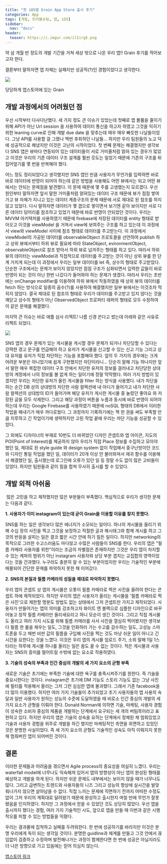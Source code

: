 ```yaml
---
title: "첫 iOS앱 Grain App Store 출시 후기"
categories: App
tags: [개발, 트러블슈팅, 앱, iOS]
sidebar: 
  nav: "docs"
header:
  teaser: https://i.imgur.com/ilIirgE.png
---
```

약 삼 개월 반 정도의 개발 기간을 거쳐 세상 밖으로 나온 우리 앱!! Grain 후기를 적어보고자 한다.

결론부터 말하자면 앱 자체는 실패지만 성공적(?)인 경험이었다고 생각한다.

![](https://i.imgur.com/ilIirgE.png)

당당하게 앱스토어에 있는 Grain

## 개발 과정에서의 어려웠던 점

우선 시작부터 다사다난했다. 세 가지 정도 큰 이슈가 있었는데 첫째로 앱 볼륨을 줄이기 위해 API가 아닌 Url session 을 사용하여 데이터 통신을 하고자 하였고 그것을 익히기 위한 leaning curve로 인해 개발 due date 을 맞추는데 매우 매우 빠듯한 나날들이었다. 그냥 API를 사용할 걸 그랬나 백번 후회하던 나날들... 하지만 우리 팀원들의 노고 덕에 성공적으로 해냈지만 이것은 고난의 시작이었다. 첫 번째 문제는 해결했지만 생각보다 SNS 앱은 뷰마다 연동되어 있는 데이터들이 서로 거미줄처럼 얽혀 있는 경우가 많았고 이것은 우리의 기존 데이터 구조 설계를 훨씬 웃도는 일었기 때문에 기존의 구조를 뒤집어엎기를 몇 번을 반복해야 했다.

어느 정도 정리되었다고 생각했지만 SNS 앱인 만큼 사용자가 무언가를 입력하면 바로바로 데이터에 반영이 되어야 하는데 같은 방법을 사용해도 어떤 뷰에서는 되고 어떤 뷰에서는 안되는 문제점을 발견했다. 이 문제 때문에 몇 주를 고생했는지 모르겠다. 우선 원인부터 말하자면 앞서 말한 거미줄처럼 얽혀있는 데이터 구조 때문에 뷰가 점점 쌓여가고 뷰 자체가 지니고 있는 데이터 계층구조의 문제 때문에 서로 제대로 된 참조를 하지 않고 있었다. 다시 말하자면 데이터가 몇 겹으로 쌓이면서 보기엔 같아 보이지만 서로 다른 데이터 덩어리를 참조하고 있었기 때문에 바로 반영이 안되었던 것이다. 우리는 MVVM 아키텍처를 사용하였기 때문에 firebase에 저장된 데이터를 entity 형태로 받아오고 이것을 viewModel 을 거쳐서 view에 보여주는 구조를 하고 있는데 이 과정에서 view와 viewModel 사이에 참조 형태로 데이터를 주고받는다. 이 과정에서 viewModel의 가공된 데이터를 observableObject 프로토콜을 선언하여 publish 하고 상위 뷰에서부터 하위 뷰로 필요에 따라 StateObject, evironmentObject, observableObject로 참조 받아서 하위 뷰로 넘겨주는 형태를 하고 있다. 따라서 하위 뷰의 데이터는 viewModel과 직접적으로 데이터를 주고받는 것이 아닌 상위 뷰를 한 단계 거치게 되는데 이 과정에서 우리는 일부 데이터를 let 즉, 상수의 형태로 주고받았다. 단순한 구조에서는 문제가 보이지 않았지만 점점 구조가 심화되면서 입력한 값들이 바로 반영이 되는 것이 아닌 한번 나갔다가 들어와야 하는 문제가 생겼다. 따라서 우리는 초반에는 onChange modifier를 이용하여 하위 뷰에서 작동하였을 때 상위 뷰의 데이터를 fetch 하는 방식으로 일종의 꼼수(?)를 사용하여 해결했지만 일부 뷰에서는 이것조차 먹히지 않았다. 결국 제대로 된 참조의 형태로 우리가 데이터를 주고받고 있지 않다는 것을 깨닫고 상수의 형태가 아닌 ObservedObject 프로퍼티 래퍼의 형태로 모두 수정하여 이 같은 문제를 해결했다.

마지막 큰 이슈는 바로 애플 심사 리젝트! 나름 신경 쓴다고 썼는데 아래와 같은 사유로 리젝트 되었다.

![](https://i.imgur.com/sgngjvz.png)

SNS 앱의 경우 문제가 있는 게시물을 게시할 경우 문제가 되거나 차단당할 수 있다는 강력한 경고 문구를 언급해야 하고 유저가 게시물을 신고할 수 있는 신고 기능 그리고 상대 유저를 유저가 직접 차단하는 기능을 포함해야 했다. 앞의 두 가지의 경우에는 크게 어려운 부분은 아니었기에 쉽게 구현했지만 차단이라니... 단순히 말해 기능 하나지만 앞서 말한 매우 복잡한 데이터 구조 안에서 차단한 유저의 정보를 걸러내고 차단당한 상대방의 계정에서 나의 정보를 볼 없게 하는 일이기에 정말 막막했다. 여러 가지 방법이 있겠지만 우리는 차단한 유저가 올린 게시물을 filter 하는 방식을 사용했다. 내가 차단을 하는 순간 DB 상의 상대방의 차단한 사람 컬렉션에 내 아디가 들어가고 내가 차단한 사람 컬렉션의 상대방의 ID가 들어가며 해당 유저가 게시한 게시물 중 눌렀던 좋아요 와 저장된 글을 모두 삭제한다. 그리고 해당 과정이 버튼을 누름과 동시에 바로 반영이 되어야 하는데 우리는 Google Firebase를 사용하였기 때문에 noSQL 형태의 DB에서 이러한 작업을 해내기가 매우 까다로웠다. 그 과정까지 기록하기에는 책 한 권을 써도 부족할 만큼 지루하고 긴 작업이기에 생략하지만 고된 작업 끝에 우리는 차단 기능을 성공할 수 있었다.

그 외에도 디자이너의 부재로 10번도 더 바뀌었던 디자인 콘셉트와 앱 아이콘, 지도의 POI(Point of Interest)를 제공하지 않아 우리가 직접 Place 정보를 수집하고 모아야 했던 일, 제대로 된 style guide 와 design system 없이 작업해서 중구난방이던 코드와 디자인 통일 작업을 했던 일, 데이터가 20개 이상 안 불러와져서 재귀 함수를 이용해서 해결했던 일, 출시했는데 로그인에 오류가 있던 일 등 정말 수도 없이 많은 고비들이 있었다. 하지만 팀원들과 같이 힘을 합쳐 무사히 출시를 할 수 있었다.

## 개발 외적 아쉬움
​
많은 고민을 하고 제작했지만 많은 부분들이 부족했다. 핵심적으로 우리가 생각한 문제는 다음과 같다.

**1. 사용자가 이미 instagram이 있는데 굳이 Grain을 이용할 이유를 찾지 못했다.**

SNS를 하는 일은 생각보다 많은 에너지가 소모되는 일이다. 하나의 게시물을 올리기 위해 수십 장의 사진을 찍고 그것을 보정하고 적절한 글과 해시태그와 함께 게시를 하고 그것의 반응을 살피는 일은 결코 짧은 시간 안에 하기 힘든 일이다. 하지만 networking의 목적으로 그러한 수고스러움도 마다않고 수많은 사람들이 SNS를 한다. 우리의 앱은 "필름 카메라 사용자를 위한"이라는 조금의 차별점은 존재하지만 그것은 우리 앱이 차지할 수 있는 케파의 범위가 아닌 instagram 사용자와 상당 부분 겹치는 교집합의 영역이었다는 것을 간과했다. 누구라도 충분히 알 수 있는 부분이었지만 우리는 기술적인 부분에 매몰되어 간단한 문제를 파악하지 못한 채 이어갔다.

**2. SNS의 본질과 필름 카메라의 성질을 제대로 파악하지 못했다.**

우리 앱의 콘셉트 상 앱의 게시물은 오롯이 필름 카메라로 찍은 사진을 올려야 한다는 콘셉트 하에 제작되었다. 하지만 우리의 앱은 사용자가 올리는 게시물을 '필름 카메라로 찍은 사진'으로 제한할 명분도 방법도 없는 상태에서 그저 콘셉트만 가지고 제작되었다. 사용자가 만들어가는 앱의 의미를 강조하고자 화이트 앤 블랙으로 심플한 디자인으로 바꾸어놓고 정작 필름 카메라만 올리세요라고 하니 모순이 생긴 것이다. 그리고 직접 게시물도 올리고 여러 가지 시도를 위해 필름 카메라를 사서 사진을 열심히 찍어봤지만 생각보다 필름 한 롤을 채우는 일도, 그것을 인화하러 가는 수고를 감수하는 일도, 고성능 스마트폰을 두고 매번 비싼 값의 필름을 구입해 사진을 찍는 것도 마냥 쉬운 일이 아니고 긴 시간을 요한다는 것을 느꼈다. 이것은 우리 앱의 게시물 업로드 주기, 소위 말해 1일 1스타라는 하루에 게시물 하나를 올리는 일은 꿈도 꿀 수 없는 것이다. 적은 게시물과 사용자는 SNS의 흥미를 떨어트릴 수밖에 없는 요소로 작용하였다.

**3. 기술의 성숙의 부족과 인간 중심의 개발의 세 가지 요소의 균형 부족**

새로운 기술은 초기에는 부족한 기술에 대한 욕구를 충족시켜주기를 원한다. 즉 기술을 중요시한다는 것이다. instagram은 초기에 DM 기능도 스토리 기능도 없는 그냥 사진에 필터를 적용해서 올리는 그저 그런 심심한 앱에 불과했다. 그래서 기존 facebook을 더 많이 이용했다. 하지만 여러 가지 기술들이 추가되었고 초기 사용자들의 앱 사용의 숙달과 일반 사용자가 원하는 성능의 수준에 도달하였을 때 비로소 인간 중심의 개발의 세 가지 요소가 균형을 이뤄야 한다. Donald Norman에 의하면 기술, 마케팅, 사용자 경험이 성숙한 소비자 중심의 제품을 개발하는 단계에서 요구되는 세 개의 버팀목이라고 표현하고 있다. 하지만 우리의 앱은 기술의 성숙을 요하는 단계에서 정체된 채 멈춰있었고 기술과 사용자 경험을 위주로 개발을 하긴 했지만 마케팅적인 측면을 외면하고 있었던 것은 분명한 사실이었다. 즉 세 가지 요소의 균형도 기술적인 성숙도 아직 이뤄지지 못한 채 멈춰버린 앱이 되어버린 것이다.

## 결론

이러한 문제들과 어려움을 겪으면서 Agile process의 중요성을 여실히 느꼈다. 우리는 waterfall model에 너무나도 익숙해져 있어서 앱의 방향성이 아닌 앱의 완성된 형태를 예상하고 개발을 하게 된다. 하지만 쉬운 문제도 내부에서는 보이지 않을 때가 너무나도 많다. 그리고 급변하는 트렌드와 사용자들의 니즈 그리고 성능의 향상에 실시간을 발맞춰나가지 않으면 살아남을 수 없다. 직접 느끼는 문제에 직면하기 전까지 어떠한 수정도 없이 그저 우리의 계획대로 달려왔기 때문에 완성하고 출시한지 며칠 만에 무언가 잘못됐음을 인지하였다. 하지만 그 과정에서 얻을 수 있었던 것도 상당히 많았다. 우선 앱을 출시까지 했다는 경험, 여러 가지 기술적인 시도, 앞으로 앱을 만들 때 이번과 같은 시행착오를 피할 수 있는 방법들을 익혔다.

우리는 결과물에 집착하고 실패를 두려워한다. 한 번에 성공하기를 바라지만 이것은 분명 우리에게 독이 되는 생각일 것이다. 분명한 guidline과 체계를 만들고 그것 안에서 끊임없이 검증하고 수정하며 발전해나가는 과정이 함께한다면 한 번에 성공은 아닐지라도 더 나은 방향으로 가고 있음에는 믿어 의심치 않는다.

[앱스토어 링크](https://apps.apple.com/kr/app/grain-%EA%B7%B8%EB%A0%88%EC%9D%B8-%ED%95%84%EB%A6%84-%EC%B9%B4%EB%A9%94%EB%9D%BC-%EA%B0%90%EC%84%B1-sns/id6446666081)
